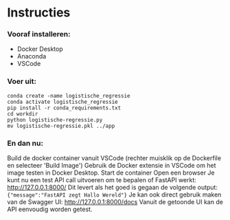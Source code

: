 # Instructies
### Vooraf installeren:
- Docker Desktop
- Anaconda
- VSCode

### Voer uit:
```
conda create -name logistische_regressie
conda activate logistische_regressie
pip install -r conda_requirements.txt
cd workdir
python logistische-regressie.py
mv logistische-regressie.pkl ../app
```

### En dan nu:
Build de docker container vanuit VSCode (rechter muisklik op de Dockerfile en selecteer 'Build Image')
Gebruik de Docker extensie in VSCode om het image testen in Docker Desktop.
Start de container
Open een browser
Je kunt nu een test API call uitvoeren om te bepalen of FastAPI werkt:
http://127.0.0.1:8000/
	Dit levert als het goed is gegaan de volgende output:
	```{"message":"FastAPI zegt Hallo Wereld"}```
Je kan ook direct gebruik maken van de Swagger UI:
	http://127.0.0.1:8000/docs
	Vanuit de getoonde UI kan de API eenvoudig worden getest.
